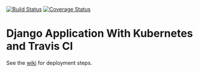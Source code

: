 [![Build Status](https://travis-ci.org/cbuto/django-app-travis-kubernetes.svg?branch=master)](https://travis-ci.org/cbuto/django-app-travis) [![Coverage Status](https://coveralls.io/repos/github/cbuto/django-app-travis/badge.svg?branch=master)](https://coveralls.io/github/cbuto/django-app-travis?branch=master)
# Django Application With Kubernetes and Travis CI 


See the [wiki](https://github.com/cbuto/django-app-travis/wiki) for deployment steps.
